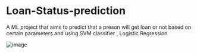 # Loan-Status-prediction

A ML project that aims to predict that a preson will get loan or not based on certain parameters and using SVM classifier , Logistic Regression

![image](https://i.pinimg.com/originals/41/b0/08/41b008395e8e7f888666688915750d1f.gif)
